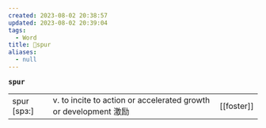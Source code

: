 ```yaml
---
created: 2023-08-02 20:38:57
updated: 2023-08-02 20:39:04
tags:
  - Word
title: 📖spur
aliases:
  - null
---
```


<pre><strong>spur</strong></pre>
|   |   |   |
|---|---|---|
|spur [spɜ:]|v. to incite to action or accelerated growth or development 激励|[[foster]]|